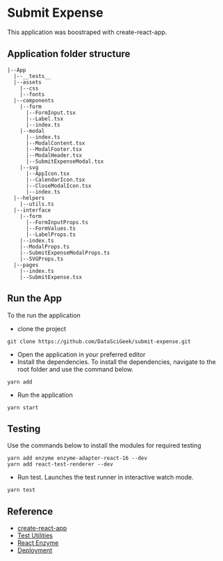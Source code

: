 # Submit Expense
This application was boostraped with create-react-app. 

## Application folder structure 
```
|--App
  |--__tests__
  |--assets
    |--css
    |--fonts
  |--components
    |--form
      |--FormInput.tsx
      |--Label.tsx
      |--index.ts
    |--modal
      |--index.ts
      |--ModalContent.tsx
      |--ModalFooter.tsx
      |--ModalHeader.tsx
      |--SubmitExpenseModal.tsx
    |--svg
      |--AppIcon.tsx
      |--CalendarIcon.tsx
      |--CloseModalIcon.tsx
      |--index.ts
  |--helpers
    |--utils.ts
  |--interface
    |--form
      |--FormInputProps.ts
      |--FormValues.ts
      |--LabelProps.ts
    |--index.ts
    |--ModalProps.ts
    |--SubmitExpenseModalProps.ts
    |--SVGProps.ts
  |--pages
    |--index.ts
    |--SubmitExpense.tsx
```

## Run the App 
To the run the application
- clone the project 
```shell
git clone https://github.com/DataSciGeek/submit-expense.git
```
- Open the application in your preferred editor
- Install the dependencies. To install the dependencies, navigate to the root folder and use the command below. 
```
yarn add
```
- Run the application 
```
yarn start
```

## Testing
Use the commands below to install the modules for required testing
```
yarn add enzyme enzyme-adapter-react-16 --dev
yarn add react-test-renderer --dev 
```  
- Run test. Launches the test runner in interactive watch mode. 
```
yarn test
```


## Reference 
- [create-react-app](https://reactjs.org/docs/create-a-new-react-app.html)
- [Test Utilities](https://reactjs.org/docs/test-utils.html)
- [React Enzyme](https://enzymejs.github.io/enzyme/)
- [Deployment](https://facebook.github.io/create-react-app/docs/deployment)
